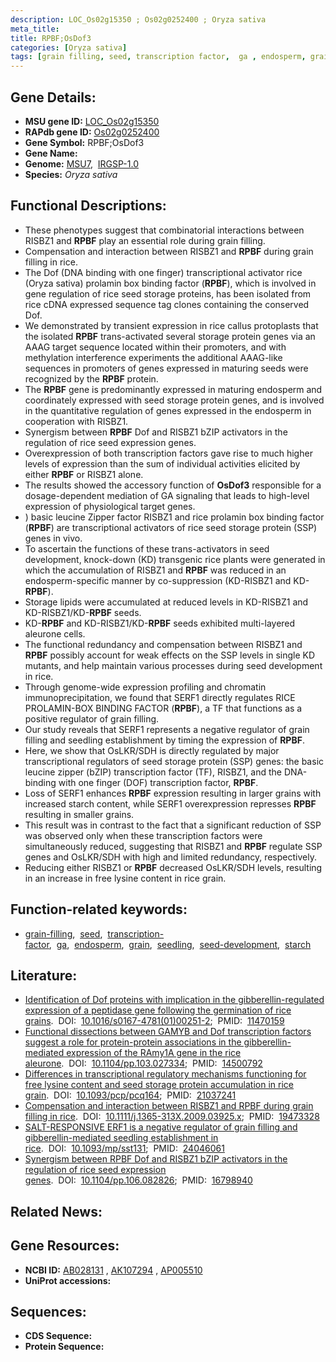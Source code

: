 ```yaml
---
description: LOC_Os02g15350 ; Os02g0252400 ; Oryza sativa
meta_title:
title: RPBF;OsDof3
categories: [Oryza sativa]
tags: [grain filling, seed, transcription factor,  ga , endosperm, grain, seedling, seed development, starch]
---
```


## Gene Details:
- **MSU gene ID:** [LOC_Os02g15350](http://rice.uga.edu/cgi-bin/ORF_infopage.cgi?orf=LOC_Os02g15350)  
- **RAPdb gene ID:** [Os02g0252400](https://rapdb.dna.affrc.go.jp/locus/?name=Os02g0252400)  
- **Gene Symbol:** RPBF;OsDof3
- **Gene Name:**
- **Genome:**  [MSU7](http://rice.uga.edu/),&nbsp;&nbsp;[IRGSP-1.0](https://rapdb.dna.affrc.go.jp/download/irgsp1.html)
- **Species:** *Oryza sativa*

## Functional Descriptions:
   - These phenotypes suggest that combinatorial interactions between RISBZ1 and **RPBF** play an essential role during grain filling.
   - Compensation and interaction between RISBZ1 and **RPBF** during grain filling in rice.
   - The Dof (DNA binding with one finger) transcriptional activator rice (Oryza sativa) prolamin box binding factor (**RPBF**), which is involved in gene regulation of rice seed storage proteins, has been isolated from rice cDNA expressed sequence tag clones containing the conserved Dof.
   - We demonstrated by transient expression in rice callus protoplasts that the isolated **RPBF** trans-activated several storage protein genes via an AAAG target sequence located within their promoters, and with methylation interference experiments the additional AAAG-like sequences in promoters of genes expressed in maturing seeds were recognized by the **RPBF** protein.
   - The **RPBF** gene is predominantly expressed in maturing endosperm and coordinately expressed with seed storage protein genes, and is involved in the quantitative regulation of genes expressed in the endosperm in cooperation with RISBZ1.
   - Synergism between **RPBF** Dof and RISBZ1 bZIP activators in the regulation of rice seed expression genes.
   - Overexpression of both transcription factors gave rise to much higher levels of expression than the sum of individual activities elicited by either **RPBF** or RISBZ1 alone.
   - The results showed the accessory function of **OsDof3** responsible for a dosage-dependent mediation of GA signaling that leads to high-level expression of physiological target genes.
   - ) basic leucine Zipper factor RISBZ1 and rice prolamin box binding factor (**RPBF**) are transcriptional activators of rice seed storage protein (SSP) genes in vivo.
   - To ascertain the functions of these trans-activators in seed development, knock-down (KD) transgenic rice plants were generated in which the accumulation of RISBZ1 and **RPBF** was reduced in an endosperm-specific manner by co-suppression (KD-RISBZ1 and KD-**RPBF**).
   - Storage lipids were accumulated at reduced levels in KD-RISBZ1 and KD-RISBZ1/KD-**RPBF** seeds.
   - KD-**RPBF** and KD-RISBZ1/KD-**RPBF** seeds exhibited multi-layered aleurone cells.
   - The functional redundancy and compensation between RISBZ1 and **RPBF** possibly account for weak effects on the SSP levels in single KD mutants, and help maintain various processes during seed development in rice.
   - Through genome-wide expression profiling and chromatin immunoprecipitation, we found that SERF1 directly regulates RICE PROLAMIN-BOX BINDING FACTOR (**RPBF**), a TF that functions as a positive regulator of grain filling.
   - Our study reveals that SERF1 represents a negative regulator of grain filling and seedling establishment by timing the expression of **RPBF**.
   - Here, we show that OsLKR/SDH is directly regulated by major transcriptional regulators of seed storage protein (SSP) genes: the basic leucine zipper (bZIP) transcription factor (TF), RISBZ1, and the DNA-binding with one finger (DOF) transcription factor, **RPBF**.
   - Loss of SERF1 enhances **RPBF** expression resulting in larger grains with increased starch content, while SERF1 overexpression represses **RPBF** resulting in smaller grains.
   - This result was in contrast to the fact that a significant reduction of SSP was observed only when these transcription factors were simultaneously reduced, suggesting that RISBZ1 and **RPBF** regulate SSP genes and OsLKR/SDH with high and limited redundancy, respectively.
   - Reducing either RISBZ1 or **RPBF** decreased OsLKR/SDH levels, resulting in an increase in free lysine content in rice grain.

## Function-related keywords:
   - [grain-filling](/tags/grain-filling/),&nbsp;&nbsp;[seed](/tags/seed/),&nbsp;&nbsp;[transcription-factor](/tags/transcription-factor/),&nbsp;&nbsp;[ga](/tags/ga/),&nbsp;&nbsp;[endosperm](/tags/endosperm/),&nbsp;&nbsp;[grain](/tags/grain/),&nbsp;&nbsp;[seedling](/tags/seedling/),&nbsp;&nbsp;[seed-development](/tags/seed-development/),&nbsp;&nbsp;[starch](/tags/starch/)

## Literature:
   - [Identification of Dof proteins with implication in the gibberellin-regulated expression of a peptidase gene following the germination of rice grains](https://www.doi.org/10.1016/s0167-4781(01)00251-2).&nbsp;&nbsp;DOI:&nbsp;&nbsp;[10.1016/s0167-4781(01)00251-2](https://www.doi.org/10.1016/s0167-4781(01)00251-2);&nbsp;&nbsp;PMID:&nbsp;&nbsp;[11470159](https://pubmed.ncbi.nlm.nih.gov/11470159/)
   - [Functional dissections between GAMYB and Dof transcription factors suggest a role for protein-protein associations in the gibberellin-mediated expression of the RAmy1A gene in the rice aleurone](https://www.doi.org/10.1104/pp.103.027334).&nbsp;&nbsp;DOI:&nbsp;&nbsp;[10.1104/pp.103.027334](https://www.doi.org/10.1104/pp.103.027334);&nbsp;&nbsp;PMID:&nbsp;&nbsp;[14500792](https://pubmed.ncbi.nlm.nih.gov/14500792/)
   - [Differences in transcriptional regulatory mechanisms functioning for free lysine content and seed storage protein accumulation in rice grain](https://www.doi.org/10.1093/pcp/pcq164).&nbsp;&nbsp;DOI:&nbsp;&nbsp;[10.1093/pcp/pcq164](https://www.doi.org/10.1093/pcp/pcq164);&nbsp;&nbsp;PMID:&nbsp;&nbsp;[21037241](https://pubmed.ncbi.nlm.nih.gov/21037241/)
   - [Compensation and interaction between RISBZ1 and RPBF during grain filling in rice](https://www.doi.org/10.1111/j.1365-313X.2009.03925.x).&nbsp;&nbsp;DOI:&nbsp;&nbsp;[10.1111/j.1365-313X.2009.03925.x](https://www.doi.org/10.1111/j.1365-313X.2009.03925.x);&nbsp;&nbsp;PMID:&nbsp;&nbsp;[19473328](https://pubmed.ncbi.nlm.nih.gov/19473328/)
   - [SALT-RESPONSIVE ERF1 is a negative regulator of grain filling and gibberellin-mediated seedling establishment in rice](https://www.doi.org/10.1093/mp/sst131).&nbsp;&nbsp;DOI:&nbsp;&nbsp;[10.1093/mp/sst131](https://www.doi.org/10.1093/mp/sst131);&nbsp;&nbsp;PMID:&nbsp;&nbsp;[24046061](https://pubmed.ncbi.nlm.nih.gov/24046061/)
   - [Synergism between RPBF Dof and RISBZ1 bZIP activators in the regulation of rice seed expression genes](https://www.doi.org/10.1104/pp.106.082826).&nbsp;&nbsp;DOI:&nbsp;&nbsp;[10.1104/pp.106.082826](https://www.doi.org/10.1104/pp.106.082826);&nbsp;&nbsp;PMID:&nbsp;&nbsp;[16798940](https://pubmed.ncbi.nlm.nih.gov/16798940/)

## Related News:

## Gene Resources:
- **NCBI ID:**  [AB028131](http://www.ncbi.nlm.nih.gov/nuccore/AB028131)&nbsp;,&nbsp;[AK107294](http://www.ncbi.nlm.nih.gov/nuccore/AK107294)&nbsp;,&nbsp;[AP005510](http://www.ncbi.nlm.nih.gov/nuccore/AP005510)
- **UniProt accessions:** [](https://www.uniprot.org/uniprotkb//entry)

## Sequences:
- **CDS Sequence:**
- **Protein Sequence:**
